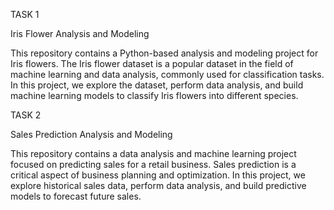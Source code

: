 TASK 1

Iris Flower Analysis and Modeling


This repository contains a Python-based analysis and modeling project for Iris flowers. The Iris flower dataset is a popular dataset in the field of machine learning and data analysis, commonly used for classification tasks. In this project, we explore the dataset, perform data analysis, and build machine learning models to classify Iris flowers into different species.

TASK 2

Sales Prediction Analysis and Modeling


This repository contains a data analysis and machine learning project focused on predicting sales for a retail business.
Sales prediction is a critical aspect of business planning and optimization. In this project, we explore historical sales data, perform data analysis, and build predictive models to forecast future sales.
